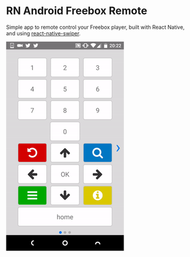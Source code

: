 # RN Android Freebox Remote

Simple app to remote control your Freebox player, built with React Native, and using [react-native-swiper](https://github.com/leecade/react-native-swiper).


![App Screen](screen.gif)
